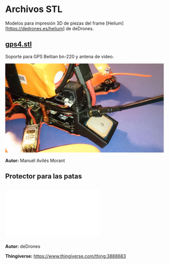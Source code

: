 # Archivos STL

Modelos para impresión 3D de piezas del frame [Helium][https://dedrones.es/helium] de deDrones.

## [gps4.stl](gps4.stl)

Soporte para GPS Beitian bn-220 y antena de video.

![](images/gps4.png)

**Autor:** Manuél Avilés Morant

## Protector para las patas

## ![patas.stl](patas.stl)

**Autor:** deDrones

**Thingiverse:** https://www.thingiverse.com/thing:3888683
